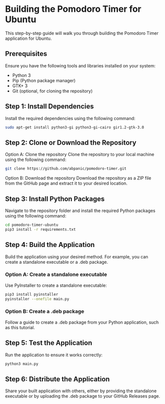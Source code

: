 # Building the Pomodoro Timer for Ubuntu

This step-by-step guide will walk you through building the Pomodoro Timer application for Ubuntu.

## Prerequisites

Ensure you have the following tools and libraries installed on your system:

- Python 3
- Pip (Python package manager)
- GTK+ 3
- Git (optional, for cloning the repository)

## Step 1: Install Dependencies

Install the required dependencies using the following command:

```bash
sudo apt-get install python3-gi python3-gi-cairo gir1.2-gtk-3.0
```
## Step 2: Clone or Download the Repository
Option A: Clone the repository
Clone the repository to your local machine using the following command:

```bash
git clone https://github.com/abpanic/pomodoro-timer.git
```
Option B: Download the repository
Download the repository as a ZIP file from the GitHub page and extract it to your desired location.

## Step 3: Install Python Packages
Navigate to the repository folder and install the required Python packages using the following command:

```bash
cd pomodoro-timer-ubuntu
pip3 install -r requirements.txt
```
## Step 4: Build the Application
Build the application using your desired method. For example, you can create a standalone executable or a .deb package.

### Option A: Create a standalone executable
Use PyInstaller to create a standalone executable:

```bash
pip3 install pyinstaller
pyinstaller --onefile main.py
```
### Option B: Create a .deb package
Follow a guide to create a .deb package from your Python application, such as this tutorial.

## Step 5: Test the Application
Run the application to ensure it works correctly:

```bash
python3 main.py
```
## Step 6: Distribute the Application
Share your built application with others, either by providing the standalone executable or by uploading the .deb package to your GitHub Releases page.
